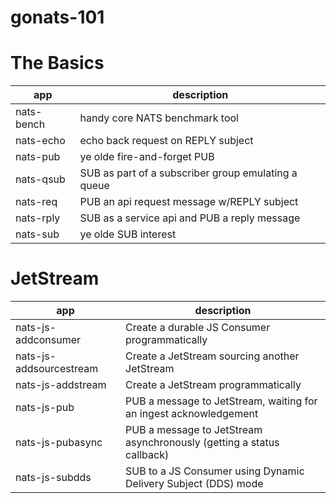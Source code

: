 # gonats-101

# The Basics

| app | description |
|-----|-----|
| nats-bench | handy core NATS benchmark tool |
| nats-echo | echo back request on REPLY subject |
| nats-pub | ye olde fire-and-forget PUB |
| nats-qsub | SUB as part of a subscriber group emulating a queue |
| nats-req | PUB an api request message w/REPLY subject |
| nats-rply | SUB as a service api and PUB a reply message |
| nats-sub | ye olde SUB interest |

# JetStream

| app                     | description                                                           |
|-------------------------|-----------------------------------------------------------------------|
| nats-js-addconsumer     | Create a durable JS Consumer programmatically                         |
| nats-js-addsourcestream | Create a JetStream sourcing another JetStream                         |
| nats-js-addstream       | Create a JetStream programmatically                                   |
| nats-js-pub             | PUB a message to JetStream, waiting for an ingest acknowledgement     |
| nats-js-pubasync        | PUB a message to JetStream asynchronously (getting a status callback) |
| nats-js-subdds          | SUB to a JS Consumer using Dynamic Delivery Subject (DDS) mode        |


